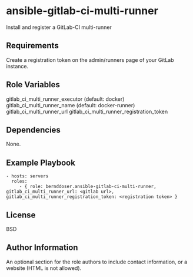 ansible-gitlab-ci-multi-runner
==============================

Install and register a GitLab-CI multi-runner

Requirements
------------

Create a registration token on the admin/runners page of your GitLab instance.

Role Variables
--------------

gitlab_ci_multi_runner_executor (default: docker)
gitlab_ci_multi_runner_name (default: docker-runner)
gitlab_ci_multi_runner_url
gitlab_ci_multi_runner_registration_token

Dependencies
------------

None.

Example Playbook
----------------

    - hosts: servers
      roles:
         - { role: bernddoser.ansible-gitlab-ci-multi-runner, gitlab_ci_multi_runner_url: <gitlab url>, gitlab_ci_multi_runner_registration_token: <registration token> }

License
-------

BSD

Author Information
------------------

An optional section for the role authors to include contact information, or a website (HTML is not allowed).
